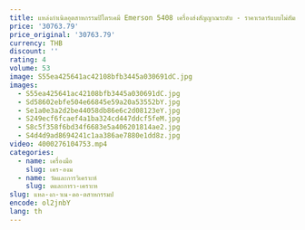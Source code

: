 ```yaml
---
title: แหล่งกําเนิดอุตสาหกรรมปิโตรเคมี Emerson 5408 เครื่องส่งสัญญาณระดับ - ราคาเรดาร์แบบไม่สัมผัส
price: '30763.79'
price_original: '30763.79'
currency: THB
discount: ''
rating: 4
volume: 53
image: S55ea425641ac42108bfb3445a030691dC.jpg
images:
  - S55ea425641ac42108bfb3445a030691dC.jpg
  - Sd58602ebfe504e66845e59a20a53552bY.jpg
  - Se1a0e3a2d2be44058db86e6c2d08123eY.jpg
  - S249ecf6fcaef4a1ba324cd447ddcf5feM.jpg
  - S8c5f358f6bd34f6683e5a406201814ae2.jpg
  - S4d4d9ad8694241c1aa386ae7880e1dd8z.jpg
video: 4000276104753.mp4
categories:
  - name: เครื่องมือ
    slug: เคร-องม
  - name: วัดและการวิเคราะห์
    slug: ดและการว-เคราะห
slug: แหล-งก-าเน-ดอ-ตสาหกรรมป
encode: ol2jnbY
lang: th
---
```

  